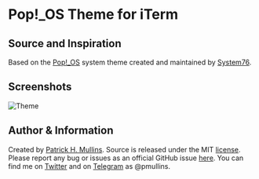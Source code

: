 # Pop!_OS Theme for iTerm

## Source and Inspiration

Based on the [Pop!_OS](https://system76.com/pop) system theme created and maintained by [System76](https://system76.com/).

## Screenshots

![Theme](https://github.com/phmullins/themes/blob/master/Themes/iTerm%202/Pop!_OS/theme/POP!_OS_iterm_theme.png)

## Author & Information

Created by [Patrick H. Mullins](http://www.pmullins.net/about). Source is released under the MIT [license](https://github.com/phmullins/themes/blob/master/license.md). Please report any bug or issues as an official GitHub issue [here](https://github.com/phmullins/themes/issues). You can find me on [Twitter](https://twitter.com/phmullins) and on [Telegram](https://telegram.org/) as @pmullins. 

